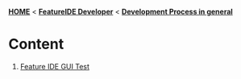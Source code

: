 <!-- Breadcrumb -->
[**HOME**](https://github.com/FeatureIDE/FeatureIDE/wiki) < [**FeatureIDE Developer**](https://github.com/FeatureIDE/FeatureIDE/wiki/FeatureIDE-Developer) < [**Development Process in general**](https://github.com/FeatureIDE/FeatureIDE/wiki/Development-Process-in-general)

<!-- Introduction -->

<!-- Outline -->

<!-- Content -->
# Content
1. [Feature IDE GUI Test](https://github.com/FeatureIDE/FeatureIDE/wiki/GUI-Tests)